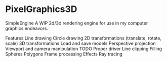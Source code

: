 # PixelGraphics3D
SimpleEngine
A WIP 2d/3d rendering engine for use in my computer graphics endeavors.

Features
Line drawing
Circle drawing
2D transformations (translate, rotate, scale)
3D transformations
Load and save models
Perspective projection
Viewport and camera manipulation
TODO
Proper driver
Line clipping
Filling
Spheres
Polygons
Frame processing
Effects
Ray tracing
